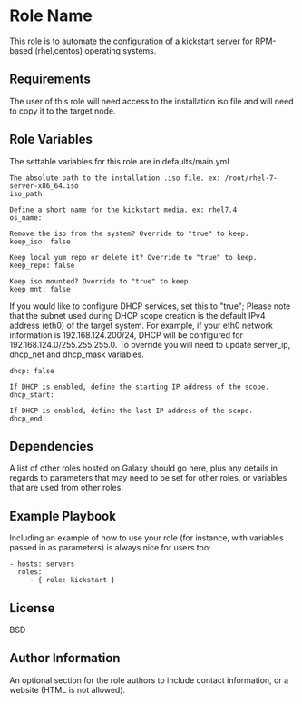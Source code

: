 Role Name
=========

This role is to automate the configuration of a kickstart server for RPM-based (rhel,centos) operating systems.

Requirements
------------

The user of this role will need access to the installation iso file and will need to copy it to the target node.

Role Variables
--------------

The settable variables for this role are in defaults/main.yml
```
The absolute path to the installation .iso file. ex: /root/rhel-7-server-x86_64.iso
iso_path: 

Define a short name for the kickstart media. ex: rhel7.4
os_name:

Remove the iso from the system? Override to "true" to keep.
keep_iso: false

Keep local yum repo or delete it? Override to "true" to keep.
keep_repo: false

Keep iso mounted? Override to "true" to keep.
keep_mnt: false
```
If you would like to configure DHCP services, set this to "true"; Please note that the subnet used during DHCP scope creation is the default IPv4 address (eth0) of the target system. For example, if your eth0 network information is 192.168.124.200/24, DHCP will be configured for 192.168.124.0/255.255.255.0. To override you will need to update server_ip, dhcp_net and dhcp_mask variables.
```
dhcp: false

If DHCP is enabled, define the starting IP address of the scope.
dhcp_start:

If DHCP is enabled, define the last IP address of the scope.
dhcp_end:
```
Dependencies
------------

A list of other roles hosted on Galaxy should go here, plus any details in regards to parameters that may need to be set for other roles, or variables that are used from other roles.

Example Playbook
----------------

Including an example of how to use your role (for instance, with variables passed in as parameters) is always nice for users too:

    - hosts: servers
      roles:
         - { role: kickstart }

License
-------

BSD

Author Information
------------------

An optional section for the role authors to include contact information, or a website (HTML is not allowed).
